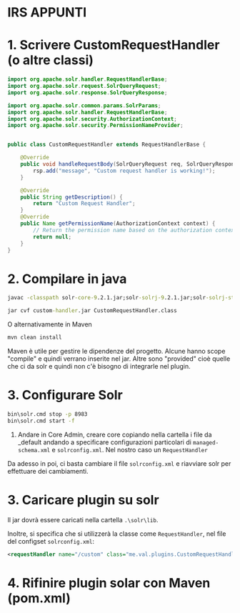 # IRS APPUNTI

# 1. Scrivere CustomRequestHandler (o altre classi)

```java
import org.apache.solr.handler.RequestHandlerBase;
import org.apache.solr.request.SolrQueryRequest;
import org.apache.solr.response.SolrQueryResponse;

import org.apache.solr.common.params.SolrParams;
import org.apache.solr.handler.RequestHandlerBase;
import org.apache.solr.security.AuthorizationContext;
import org.apache.solr.security.PermissionNameProvider;


public class CustomRequestHandler extends RequestHandlerBase {

    @Override
    public void handleRequestBody(SolrQueryRequest req, SolrQueryResponse rsp) throws Exception {
        rsp.add("message", "Custom request handler is working!");
    }

    @Override
    public String getDescription() {
        return "Custom Request Handler";
    }
    @Override
    public Name getPermissionName(AuthorizationContext context) {
        // Return the permission name based on the authorization context
        return null;
    }
}
```
# 2. Compilare in java
```cmd
javac -classpath solr-core-9.2.1.jar;solr-solrj-9.2.1.jar;solr-solrj-streaming-9.2.1.jar;solr-solrj-zookeeper-9.2.1.jar CustomRequestHandler.java
```

```cmd
jar cvf custom-handler.jar CustomRequestHandler.class
```

O alternativamente in Maven

```cmd
mvn clean install
```

Maven è utile per gestire le dipendenze del progetto. Alcune hanno scope "compile" e quindi verrano inserite nel jar. Altre sono "provided" cioè quelle che ci da solr e quindi non c'è bisogno di integrarle nel plugin.

# 3. Configurare Solr

```cmd
bin\solr.cmd stop -p 8983
bin\solr.cmd start -f
```

1. Andare in Core Admin, creare core copiando nella cartella i file da _default andando a specificare configurazioni particolari di `managed-schema.xml` e `solrconfig.xml`. Nel nostro caso un `RequestHandler`

Da adesso in poi, ci basta cambiare il file `solrconfig.xml` e riavviare solr per effettuare dei cambiamenti.

# 3. Caricare plugin su solr 
Il jar dovrà essere caricati nella cartella `.\solr\lib`.

Inoltre, si specifica che si utilizzerà la classe come `RequestHandler`, nel file del configset `solrconfig.xml`:

```xml
<requestHandler name="/custom" class="me.val.plugins.CustomRequestHandler" />
```

<lib dir="${solr.install.dir:../../../..}/lib" regex=".*\.jar" />

# 4. Rifinire plugin solar con Maven (pom.xml)



